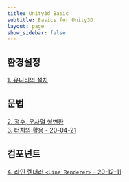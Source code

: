 ```yaml
---
title: Unity3d Basic
subtitle: Basics for Unity3D
layout: page
show_sidebar: false
---
```

## 환경설정<br/>
[1. 유니티의 설치](https://beatchoi.github.io/unity3d/basics/2020/04/17/unity_00Installation/)<br/>
  
## 문법<br/>
[2. 정수, 문자열 형변환](https://beatchoi.github.io/unity3d/basics/2020/04/23/type-conversion/)<br/>
[3. 터치의 활용 - 20-04-21](https://beatchoi.github.io/unity3d/basics/2020/04/21/touch01/)<br/>
  
## 컴포넌트<br/>
[4. 라인 렌더러 `<Line Renderer>` - 20-12-11](https://beatchoi.github.io/unity3d/basics/2020/12/11/LineRenderer/)<br/>

